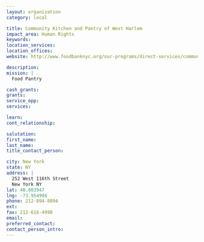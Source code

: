 ```yaml
---
layout: organization
category: local

title: Community Kitchen and Pantry of West Harlem
impact_area: Human Rights
keywords: 
location_services: 
location_offices: 
website: http://www.foodbanknyc.org/our-programs/direct-services/community-kitchen

description: 
mission: |
  Food Pantry

cash_grants: 
grants: 
service_opp: 
services: 

learn: 
cont_relationship: 

salutation: 
first_name: 
last_name: 
title_contact_person: 

city: New York
state: NY
address: |
  252 West 116th Street     
  New York NY 
lat: 40.803947
lng: -73.954994
phone: 212-894-8094
ext: 
fax: 212-616-4990
email: 
preferred_contact: 
contact_person_intro: 
---
```


